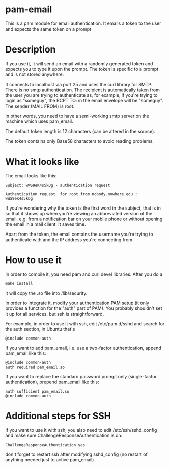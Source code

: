 # pam-email
This is a pam module for email authentication. It emails a token to the user
and expects the same token on a prompt

# Description

If you use it, it will send an email with a randomly generated token and
expects you to type it upon the prompt. The token is specific to a prompt and
is not stored anywhere.

It connects to localhost via port 25 and uses the curl library for SMTP.  There
is no smtp authentication. The recipient is automatically taken from the user
you are trying to authenticate as, for example, if you're trying to login as
"someguy", the RCPT TO: in the email envelope will be "someguy". The sender
(MAIL FROM) is root.

In other words, you need to have a semi-working smtp server on the machine
which uses pam_email.

The default token length is 12 characters (can be altered in the source).

The token contains only Base58 characters to avoid reading problems.

# What it looks like

The email looks like this:

```
Subject: wWS9eK4s5kDg - authentication request

Authentication request  for root from nobody.nowhere.edu : wWS9eK4s5kDg
```

If you're wondering why the token is the first word in the subject, that is in
so that it shows up when you're viewing an abbreviated version of the email,
e.g. from a notification bar on your mobile phone or without opening the email
in a mail client. It saves time.

Apart from the token, the email contains the username you're trying to
authenticate with and the IP address you're connecting from.

# How to use it

In order to compile it, you need pam and curl devel libraries. After you do a

```
make install
```

it will copy the .so file into /lib/security.

In order to integrate it, modify your authentication PAM setup (it only
provides a function for the "auth" part of PAM). You probably shouldn't set it
up for all services, but ssh is straightforward.

For example, in order to use it with ssh, edit /etc/pam.d/sshd and search for
the auth section, in Ubuntu that's

```
@include common-auth
```

If you want to add pam_email, i.e. use a two-factor authentication, append
pam_email like this:

```
@include common-auth
auth required pam_email.so
```

If you want to replace the standard password prompt only (single-factor
authentication), prepend pam_email like this:

```
auth sufficient pam_email.so
@include common-auth
```

# Additional steps for SSH

If you want to use it with ssh, you also need to edit /etc/ssh/sshd_config and
make sure ChallengeResponseAuthentication is on:

```
ChallengeResponseAuthentication yes
```

don't forget to restart ssh after modifying sshd_config (no restart of anything
needed just to active pam_email)
